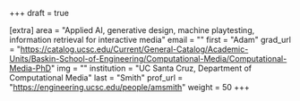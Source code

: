 +++
draft = true

[extra]
area = "Applied AI, generative design, machine playtesting, information retrieval for interactive media"
email = ""
first = "Adam"
grad_url = "https://catalog.ucsc.edu/Current/General-Catalog/Academic-Units/Baskin-School-of-Engineering/Computational-Media/Computational-Media-PhD"
img = ""
institution = "UC Santa Cruz, Department of Computational Media"
last = "Smith"
prof_url = "https://engineering.ucsc.edu/people/amsmith"
weight  = 50
+++